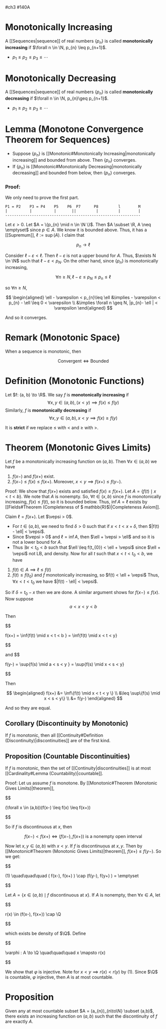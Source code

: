 #ch3 #140A
# Monotonically Increasing
A [[Sequences|sequence]] of real numbers $\{p_{n}\}$ is called **monotonically increasing** if $\forall n \in \N, p_{n} \leq p_{n+1}$. 
- $p_{1}\leq p_{2}\leq p_{3}\leq \cdots$ 

# Monotonically Decreasing
A [[Sequences|sequence]] of real numbers $\{p_{n}\}$ is called **monotonically decreasing** if $\forall n \in \N, p_{n}\geq p_{n+1}$. 
- $p_{1}\geq p_{2} \geq p_{3}\geq \cdots$

# Lemma (Monotone Convergence Theorem for Sequences)
- Suppose $\{p_{n}\}$ is [[Monotonic#Monotonically Increasing|monotonically increasing]] and bounded from above. Then $\{p_{n}\}$ converges. 
- If $\{p_{n}\}$ is [[Monotonic#Monotonically Decreasing|monotonically decreasing]] and bounded from below, then $\{p_{n}\}$ converges.

### Proof:
We only need to prove the first part. 
```
P1 = P2    P3 = P4    P5    P6  P7      P8         l        M
|          |          |       ||         |         |        |
-------------------------------------------------------------
```
Let $\varepsilon > 0$. Let $A = \{p_{n} \mid n \in \N \}$. Then $A \subset \R, A \neq \emptyset$ since $p \in A$. We know it is bounded above. Thus, it has a [[Supremum]], $\ell := \sup(A)$. I claim that 

$$
p_{n}\to \ell
$$

Consider $\ell - \varepsilon < \ell$. Then $\ell - \varepsilon$ is not a upper bound for $A$. Thus, $\exists N \in \N$ such that $\ell - \varepsilon < p_{N}$. On the other hand, since $\{p_{n}\}$ is monotonically increasing,

$$
\forall n \geq N, \ell - \varepsilon \leq p_{N} \leq p_{n} \leq \ell
$$

so $\forall n \geq N$, 

$$
\begin{aligned}
\ell - \varepsilon < p_{n}\leq \ell
&\implies - \varepsilon < p_{n} - \ell \leq 0 < \varepsilon \\
&\implies \forall n \geq N, |p_{n}- \ell | < \varepsilon
\end{aligned}
$$

And so it converges.

# Remark (Monotonic Space)
When a sequence is monotonic, then 

$$
\text{Convergent} \iff \text{Bounded}
$$


# Definition (Monotonic Functions)
Let $f: (a, b) \to \R$. We say $f$ is **monotonically increasing** if 
$$
\forall x,y \in (a,b), (x < y) \implies f(x) \leq f(y)
$$
Similarly, $f$ is **monotonically decreasing** if 
$$
\forall x,y \in (a,b), x < y \implies f(x) \geq f(y)
$$

It is **strict** if we replace $\leq$ with $<$ and $\geq$ with $>$. 

# Theorem (Monotonic Gives Limits)
Let $f$ be a monotonically increasing function on $(a,b)$. Then $\forall x \in (a,b)$ we have 
1. $f(x-)$ and $f(x+)$ exist.
2. $f(x-) \leq f(x) \leq f(x+)$. Moreover, $x < y \implies f(x+) \leq f(y-)$. 

Proof:
We show that $f(x+)$ exists and satisfied $f(x) \leq f(x+)$.  Let $A = \{f(t) \mid x < t < b\}$.  We note that $A$ is nonempty. So, $\forall t \in (x, b)$ since $f$ is monotonically increasing, $f(x) \leq f(t)$, so it is bounded below. Thus, $\inf A = \ell$ exists by [[Fields#Theorem (Completeness of $ mathbb{R}$)|Completeness Axiom]]. 

Claim $\ell = f(x+)$. 
Let $\vepsi > 0$. 
- For $t \in (a,b)$, we need to find $\delta > 0$ such that if $x < t < x + \delta$, then $|f(t) - \ell| < \vepsi$. 
- Since $\vepsi > 0$ and $\ell = \inf A$, then $\ell + \vepsi > \ell$ and so it is not a lower bound for $A$. 
- Thus $\exists x < t_{0} < b$ such that $\ell \leq f(t_{0}) < \ell + \vepsi$ since $\ell + \vepsi$ not LB, and density.
Now for all $t$ such that $x < t < t_{0} < b$, we have
1. $f(t) \in A \implies \ell \leq f(t)$
2. $f(t) \leq f(t_{0})$ and $f$ monotonically increasing, so $f(t) < \ell + \vepsi$
Thus, $\forall x < t < t_{0}$ we have $|f(t) - \ell| < \vepsi$.  

So if $\delta = t_{0} - x$ then we are done. A similar argument shows for $f(x-) \leq f(x)$. Now suppose 
$$
a < x < y < b
$$

Then 

$$

f(x+) = \inf\{f(t) \mid x < t < b \} = \inf\{f(t) \mid x < t < y\}

$$

and 
$$

f(y-) = \sup\{f(s) \mid a < s < y \} = \sup\{f(s) \mid x < s < y\}

$$

Then 

$$
\begin{aligned}
f(x+) 
&= \inf\{f(t) \mid x < t < y \} \\
&\leq \sup\{f(s) \mid x < s < y\} \\
&= f(y-)
\end{aligned}
$$

And so they are equal. 

## Corollary (Discontinuity by Monotonic)
If $f$ is monotonic, then all [[Continuity#Definition (Discontinuity)|discontinuities]] are of the first kind. 

## Proposition (Countable Discontinuities)
If $f$ is monotonic, then the set of [[Continuity|discontinuities]] is at most [[Cardinality#Lemma (Countability)|countable]]. 

Proof:
Let us assume $f$ is monotone. By [[Monotonic#Theorem (Monotonic Gives Limits)|theorem]], 

$$

(\forall x \in (a,b))(f(x-) \leq f(x) \leq f(x+))

$$

So if $f$ is discontinuous at $x$, then 

$$
f(x-) < f(x+) \iff (f(x-), f(x+)) \text{  is a nonempty open interval}
$$

Now let $x,y \in (a,b)$ with $x < y$. If $f$ is discontinuous at $x,y$. Then by [[Monotonic#Theorem (Monotonic Gives Limits)|theorem]], $f(x+) \leq f(y-)$. So we get:

$$

(1) \quad\quad\quad ( f(x-), f(x+) ) \cap (f(y-), f(y+) ) = \emptyset

$$

Let $A = \{x \in (a, b) \mid f \text{ discontinuous at } x\}$. If $A$ is nonempty, then $\forall x \in A$, let

$$

r(x) \in (f(x-), f(x+)) \cap \Q

$$

which exists be density of $\Q$. Define 

$$

\varphi : A \to \Q \quad\quad\quad x \mapsto r(x)

$$

We show that $\varphi$ is injective. Note for $x < y \implies r(x) < r(y)$ by $(1)$. Since $\Q$ is countable, $\varphi$ injective, then $A$ is at most countable.

# Proposition
Given any at most countable subset $A = (a_{n})_{n\to\N} \subset (a,b)$, there exists an increasing function on $(a,b)$ such that the discontinuity of $f$ are exactly $A$. 
